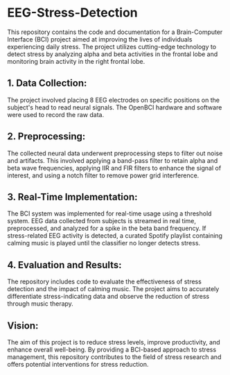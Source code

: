 # EEG-Stress-Detection

This repository contains the code and documentation for a Brain-Computer Interface (BCI) project aimed at improving the lives of individuals experiencing daily stress. The project utilizes cutting-edge technology to detect stress by analyzing alpha and beta activities in the frontal lobe and monitoring brain activity in the right frontal lobe.

## 1. Data Collection: 
The project involved placing 8 EEG electrodes on specific positions on the subject's head to read neural signals. The OpenBCI hardware and software were used to record the raw data.

## 2. Preprocessing: 
The collected neural data underwent preprocessing steps to filter out noise and artifacts. This involved applying a band-pass filter to retain alpha and beta wave frequencies, applying IIR and FIR filters to enhance the signal of interest, and using a notch filter to remove power grid interference.

## 3. Real-Time Implementation: 
The BCI system was implemented for real-time usage using a threshold system. EEG data collected from subjects is streamed in real time, preprocessed, and analyzed for a spike in the beta band frequency. If stress-related EEG activity is detected, a curated Spotify playlist containing calming music is played until the classifier no longer detects stress.

## 4. Evaluation and Results: 
The repository includes code to evaluate the effectiveness of stress detection and the impact of calming music. The project aims to accurately differentiate stress-indicating data and observe the reduction of stress through music therapy.

## Vision:
The aim of this project is to reduce stress levels, improve productivity, and enhance overall well-being. By providing a BCI-based approach to stress management, this repository contributes to the field of stress research and offers potential interventions for stress reduction.

